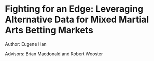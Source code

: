 # Fighting for an Edge: Leveraging Alternative Data for Mixed Martial Arts Betting Markets

Author: Eugene Han

Advisors: Brian Macdonald and Robert Wooster
